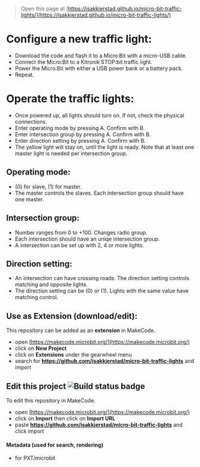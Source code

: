 
> Open this page at [https://isakkjerstad.github.io/micro-bit-traffic-lights/](https://isakkjerstad.github.io/micro-bit-traffic-lights/)

# Configure a new traffic light:
- Download the code and flash it to a Micro:Bit with a micro-USB cable.
- Connect the Micro:Bit to a Kitronik STOP:bit traffic light.
- Power the Micro:Bit with either a USB power bank or a battery pack.
- Repeat.

# Operate the traffic lights:
- Once powered up, all lights should turn on. If not, check the physical connections.
- Enter operating mode by pressing A. Confirm with B.
- Enter intersection group by pressing A. Confirm with B.
- Enter direction setting by pressing A. Confirm with B.
- The yellow light will stay on, until the light is ready. Note that at least one master light is needed per intersection group.

## Operating mode:
- (0) for slave, (1) for master.
- The master controls the slaves. Each intersection group should have one master.

## Intersection group:
- Number ranges from 0 to +100. Changes radio group.
- Each intersection should have an uniqe intersection group.
- A intersection can be set up with 2, 4 or more lights.

## Direction setting:
- An intersection can have crossing roads. The direction setting controls matching and opposite lights.
- The direction setting can be (0) or (1). Lights with the same value have matching control.

## Use as Extension (download/edit):

This repository can be added as an **extension** in MakeCode.

* open [https://makecode.microbit.org/](https://makecode.microbit.org/)
* click on **New Project**
* click on **Extensions** under the gearwheel menu
* search for **https://github.com/isakkjerstad/micro-bit-traffic-lights** and import

## Edit this project ![Build status badge](https://github.com/isakkjerstad/micro-bit-traffic-lights/workflows/MakeCode/badge.svg)

To edit this repository in MakeCode.

* open [https://makecode.microbit.org/](https://makecode.microbit.org/)
* click on **Import** then click on **Import URL**
* paste **https://github.com/isakkjerstad/micro-bit-traffic-lights** and click import

#### Metadata (used for search, rendering)

* for PXT/microbit
<script src="https://makecode.com/gh-pages-embed.js"></script><script>makeCodeRender("{{ site.makecode.home_url }}", "{{ site.github.owner_name }}/{{ site.github.repository_name }}");</script>
